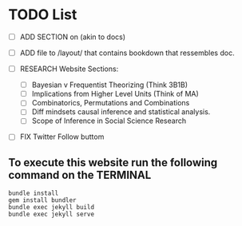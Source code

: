 # TODO List
- [ ] ADD SECTION on (akin to docs) 
- [ ] ADD file to /layout/ that contains bookdown that ressembles doc.

- [ ] RESEARCH Website Sections:
	-	[ ] Bayesian v Frequentist Theorizing (Think 3B1B)
	-	[ ] Implications from Higher Level Units (Think of MA)
	-	[ ] Combinatorics, Permutations and Combinations
	-	[ ] Diff mindsets causal inference and statistical analysis.
  -	[ ] Scope of Inference in Social Science Research
- [ ] FIX Twitter Follow buttom
## To execute this website run the following command on the TERMINAL

```
bundle install
gem install bundler
bundle exec jekyll build
bundle exec jekyll serve 
```